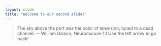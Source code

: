```yaml
---
layout: slide
title: "Welcome to our second slide!"
---
```

> The sky above the port was the color of television, tuned to a dead channel.
> -- William Gibson, Neuromancer 1.1
Use the left arrow to go back!

